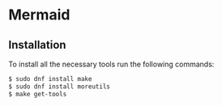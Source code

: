 # Mermaid

## Installation

To install all the necessary tools run the following commands:

```bash
$ sudo dnf install make
$ sudo dnf install moreutils
$ make get-tools
```
